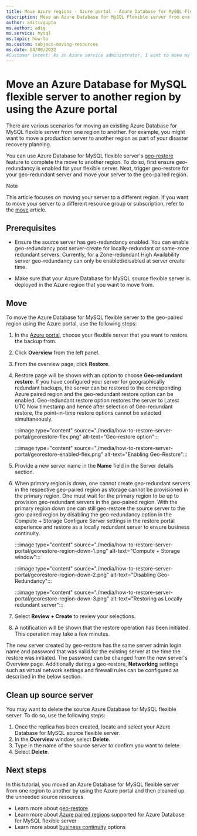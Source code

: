 ```yaml
---
title: Move Azure regions - Azure portal - Azure Database for MySQL Flexible server
description: Move an Azure Database for MySQL Flexible server from one Azure region to another using the Azure portal.
author: aditivgupta
ms.author: adig
ms.service: mysql
ms.topic: how-to
ms.custom: subject-moving-resources
ms.date: 04/08/2022
#Customer intent: As an Azure service administrator, I want to move my service resources to another Azure region.
---
```


# Move an Azure Database for MySQL flexible server to another region by using the Azure portal

There are various scenarios for moving an existing Azure Database for MySQL flexible server from one region to another. For example, you might want to move a production server to another region as part of your disaster recovery planning.

You can use Azure Database for MySQL flexible server's [geo-restore](concepts-backup-restore.md#geo-restore) feature to complete the move to another region. To do so, first ensure geo-redundancy is enabled for your flexible server. Next, trigger geo-restore for your geo-redundant server and move your server to the geo-paired region.

> [!NOTE]
> This article focuses on moving your server to a different region. If you want to move your server to a different resource group or subscription, refer to the [move](../../azure-resource-manager/management/move-resource-group-and-subscription.md) article.

## Prerequisites

- Ensure the source server has geo-redundancy enabled. You can enable geo-redundancy post server-create for locally-redundant or same-zone redundant servers. Currently, for a Zone-redundant High Availability server geo-redundancy can only be enabled/disabled at server create time.

- Make sure that your Azure Database for MySQL source flexible server is deployed in the Azure region that you want to move from.

## Move

To move the Azure Database for MySQL flexible server to the geo-paired region using the Azure portal, use the following steps:

1. In the [Azure portal](https://portal.azure.com/), choose your flexible server that you want to restore the backup from.

2. Click **Overview** from the left panel.

3. From the overview page, click **Restore**.

4. Restore page will be shown with an option to choose **Geo-redundant restore**. If you have configured your server for geographically redundant backups, the server can be restored to the corresponding Azure paired region and the geo-redundant restore option can be enabled. Geo-redundant restore option restores the server to Latest UTC Now timestamp and hence after selection of Geo-redundant restore, the point-in-time restore options cannot be selected simultaneously.

   :::image type="content" source="./media/how-to-restore-server-portal/georestore-flex.png" alt-text="Geo-restore option":::

   :::image type="content" source="./media/how-to-restore-server-portal/georestore-enabled-flex.png" alt-text="Enabling Geo-Restore":::

5. Provide a new server name in the **Name** field in the Server details section.

6. When primary region is down, one cannot create geo-redundant servers in the respective geo-paired region as storage cannot be provisioned in the primary region. One must wait for the primary region to be up to provision geo-redundant servers in the geo-paired region. With the primary region down one can still geo-restore the source server to the geo-paired region by disabling the geo-redundancy option in the Compute + Storage Configure Server settings in the restore portal experience and restore as a locally redundant server to ensure business continuity.

   :::image type="content" source="./media/how-to-restore-server-portal/georestore-region-down-1.png" alt-text="Compute + Storage window":::

   :::image type="content" source="./media/how-to-restore-server-portal/georestore-region-down-2.png" alt-text="Disabling Geo-Redundancy":::

   :::image type="content" source="./media/how-to-restore-server-portal/georestore-region-down-3.png" alt-text="Restoring as Locally redundant server":::

7. Select **Review + Create** to review your selections.

8. A notification will be shown that the restore operation has been initiated. This operation may take a few minutes.

The new server created by geo-restore has the same server admin login name and password that was valid for the existing server at the time the restore was initiated. The password can be changed from the new server's Overview page. Additionally during a geo-restore, **Networking** settings such as virtual network settings and firewall rules can be configured as described in the below section.

## Clean up source server

You may want to delete the source Azure Database for MySQL flexible server. To do so, use the following steps:

1. Once the replica has been created, locate and select your Azure Database for MySQL source flexible server.
1. In the **Overview** window, select **Delete**.
1. Type in the name of the source server to confirm you want to delete.
1. Select **Delete**.

## Next steps

In this tutorial, you moved an Azure Database for MySQL flexible server from one region to another by using the Azure portal and then cleaned up the unneeded source resources.

- Learn more about [geo-restore](concepts-backup-restore.md#geo-restore)
- Learn more about [Azure paired regions](overview.md#azure-regions) supported for Azure Database for MySQL flexible server
- Learn more about [business continuity](concepts-business-continuity.md) options